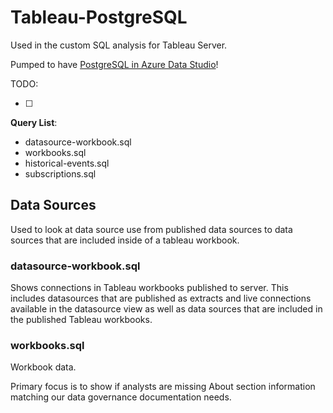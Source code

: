 # Tableau-PostgreSQL

Used in the custom SQL analysis for Tableau Server.  

Pumped to have [PostgreSQL in Azure Data Studio](https://digitalduquette.com/blog/2019/3/19/postgresql-in-azure-data-studio)! 

TODO: 

- [ ] 

**Query List**:

* datasource-workbook.sql
* workbooks.sql
* historical-events.sql
* subscriptions.sql

## Data Sources

Used to look at data source use from published data sources to data sources that are included inside of a tableau workbook.

### datasource-workbook.sql

Shows connections in Tableau workbooks published to server.  This includes datasources that are published as extracts and live connections available in the datasource view as well as data sources that are included in the published Tableau workbooks.

### workbooks.sql

Workbook data.  

Primary focus is to show if analysts are missing About section information matching our data governance documentation needs.
